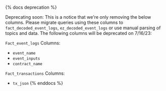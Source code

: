 {% docs deprecation %}

Deprecating soon: This is a notice that we're only removing the below columns. Please migrate queries using these columns to `fact_decoded_event_logs`, `ez_decoded_event_logs` or use manual parsing of topics and data. The following columns will be deprecated on 7/16/23:

`Fact_event_logs` Columns:
- `event_name`
- `event_inputs`
- `contract_name`

`Fact_transactions` Columns:
- `tx_json`
{% enddocs %}